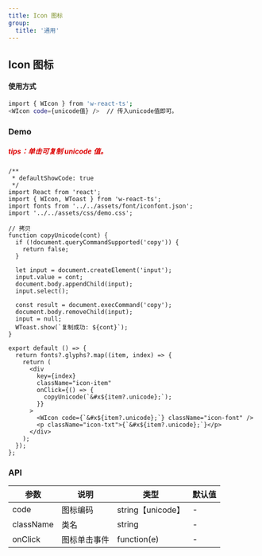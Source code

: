 ```yaml
---
title: Icon 图标
group:
  title: '通用'
---
```


## Icon 图标

#### 使用方式

```bash
import { WIcon } from 'w-react-ts';
<WIcon code={unicode值} />  // 传入unicode值即可。
```

### Demo

##### <font color="#dd0000">tips：单击可复制 unicode 值。</font>

```tsx
/**
 * defaultShowCode: true
 */
import React from 'react';
import { WIcon, WToast } from 'w-react-ts';
import fonts from '../../assets/font/iconfont.json';
import '../../assets/css/demo.css';

// 拷贝
function copyUnicode(cont) {
  if (!document.queryCommandSupported('copy')) {
    return false;
  }

  let input = document.createElement('input');
  input.value = cont;
  document.body.appendChild(input);
  input.select();

  const result = document.execCommand('copy');
  document.body.removeChild(input);
  input = null;
  WToast.show(`复制成功: ${cont}`);
}

export default () => {
  return fonts?.glyphs?.map((item, index) => {
    return (
      <div
        key={index}
        className="icon-item"
        onClick={() => {
          copyUnicode(`&#x${item?.unicode};`);
        }}
      >
        <WIcon code={`&#x${item?.unicode};`} className="icon-font" />
        <p className="icon-txt">{`&#x${item?.unicode};`}</p>
      </div>
    );
  });
};
```

### API

| 参数      | 说明         | 类型              | 默认值 |
| --------- | ------------ | ----------------- | ------ |
| code      | 图标编码     | string【unicode】 | -      |
| className | 类名         | string            | -      |
| onClick   | 图标单击事件 | function(e)       | -      |
